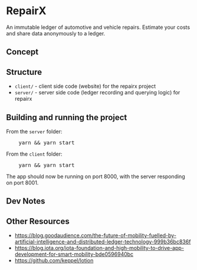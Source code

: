 # RepairX

An immutable ledger of automotive and vehicle repairs. Estimate your costs and share data anonymously to a ledger.

## Concept




## Structure

* `client/` - client side code (website) for the repairx project
* `server/` - server side code (ledger recording and querying logic) for repairx

## Building and running the project

From the `server` folder:
<pre>
    yarn && yarn start
</pre>

From the `client` folder:
<pre>
    yarn && yarn start
</pre>

The app should now be running on port 8000, with the server responding on port 8001.


## Dev Notes


## Other Resources
* https://blog.goodaudience.com/the-future-of-mobility-fuelled-by-artificial-intelligence-and-distributed-ledger-technology-999b36bc836f
* https://blog.iota.org/iota-foundation-and-high-mobility-to-drive-app-development-for-smart-mobility-bde0596940bc
* https://github.com/keppel/lotion